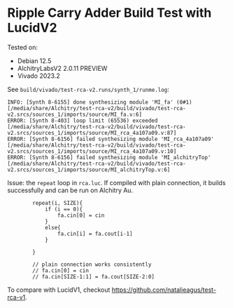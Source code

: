# Ripple Carry Adder Build Test with LucidV2

Tested on:

- Debian 12.5
- AlchitryLabsV2 2.0.11 PREVIEW
- Vivado 2023.2

See `build/vivado/test-rca-v2.runs/synth_1/runme.log`:

```
INFO: [Synth 8-6155] done synthesizing module 'MI_fa' (0#1) [/media/share/Alchitry/test-rca-v2/build/vivado/test-rca-v2.srcs/sources_1/imports/source/MI_fa.v:6]
ERROR: [Synth 8-403] loop limit (65536) exceeded [/media/share/Alchitry/test-rca-v2/build/vivado/test-rca-v2.srcs/sources_1/imports/source/MI_rca_4a107a09.v:87]
ERROR: [Synth 8-6156] failed synthesizing module 'MI_rca_4a107a09' [/media/share/Alchitry/test-rca-v2/build/vivado/test-rca-v2.srcs/sources_1/imports/source/MI_rca_4a107a09.v:10]
ERROR: [Synth 8-6156] failed synthesizing module 'MI_alchitryTop' [/media/share/Alchitry/test-rca-v2/build/vivado/test-rca-v2.srcs/sources_1/imports/source/MI_alchitryTop.v:6]
```

Issue: the `repeat` loop in `rca.luc`. If compiled with plain connection, it builds successfully and can be run on Alchitry Au.

```
        repeat(i, SIZE){
            if (i == 0){
                fa.cin[0] = cin
            }
            else{
                fa.cin[i] = fa.cout[i-1]
            }

        }

        // plain connection works consistently
        // fa.cin[0] = cin
        // fa.cin[SIZE-1:1] = fa.cout[SIZE-2:0]
```

To compare with LucidV1, checkout https://github.com/natalieagus/test-rca-v1.
